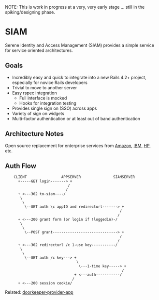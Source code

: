 NOTE:  This is work in progress at a very, very early stage ... still in the spiking/designing phase.

SIAM
====

Serene Identity and Access Management (SIAM) provides a simple service for service oriented architectures.

Goals
-----
- Incredibly easy and quick to integrate into a new Rails 4.2+ project, especially for novice Rails developers
- Trivial to move to another server
- Easy rspec integration
  - Full interface is mocked
  - Hooks for integration testing
- Provides single sign on (SSO) across apps
- Variety of sign on widgets
- Multi-factor authentication or at least out of band authentication


Architecture Notes
-------------------------

Open source replacement for enterprise services from [Amazon](http://aws.amazon.com/iam/), [IBM](http://www-935.ibm.com/services/us/en/it-services/security-services/identity-and-access-management-services/), [HP](http://www8.hp.com/us/en/business-services/it-services.html?compURI=1079088#.VBHWEy5dXGw), etc.

Auth Flow
---------
```
    CLIENT                APPSERVER               SIAMSERVER                 
      +-----GET login-------> +
                             /
                            /
      + <---302 to-siam----/
       \
        \
         \--GET auth \c appID and redirecturl-------> +
                                                     /
                                                    /
      + <---200 grant form (or login if !loggedin)-/
       \
        \
         \--POST grant------------------------------> +
                                                     /
                                                    /
      + <---302 redirecturl /c 1-use key-----------/
       \
        \
         \--GET auth /c key---> +
                                 \
                                  \---1-time key-----> +
                                                      /
                                + <---auth-----------/
                               /
      + <---200 session cookie/
```

Related: [doorkeeper-provider-app](https://github.com/doorkeeper-gem/doorkeeper-provider-app)
